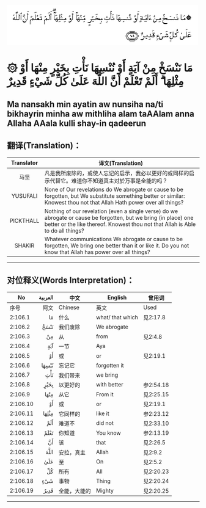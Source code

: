 ![002:106](images/002_106.gif)

#    ۞ مَا نَنْسَخْ مِنْ آيَةٍ أَوْ نُنْسِهَا نَأْتِ بِخَيْرٍ مِنْهَا أَوْ مِثْلِهَا ۗ أَلَمْ تَعْلَمْ أَنَّ اللَّهَ عَلَىٰ كُلِّ شَيْءٍ قَدِيرٌ

## Ma nansakh min ayatin aw nunsiha na/ti bikhayrin minha aw mithliha alam taAAlam anna Allaha AAala kulli shay-in qadeerun

## 翻译(Translation)：

| Translator | 译文(Translation)                                            |
| :--------: | ------------------------------------------------------------ |
|    马坚    | 凡是我所废除的，或使人忘记的启示，我必以更好的或同样的启示代替它。难道你不知道真主对於万事是全能的吗？ |
|  YUSUFALI  | None of Our revelations do We abrogate or cause to be forgotten, but We substitute something better or similar: Knowest thou not that Allah Hath power over all things? |
| PICKTHALL  | Nothing of our revelation (even a single verse) do we abrogate or cause be forgotten, but we bring (in place) one better or the like thereof. Knowest thou not that Allah is Able to do all things? |
|   SHAKIR   | Whatever communications We abrogate or cause to be forgotten, We bring one better than it or like it. Do you not know that Allah has power over all things? |

---

## 对位释义(Words Interpretation)：

| No       | العربية | 中文         | English          | 曾用词    |
| -------- | ------: | ------------ | ---------------- | --------- |
| 序号     |    阿文 | Chinese      | 英文             | Used      |
| 2:106.1  |      مَا | 什么         | what/ that which | 见2:17.8  |
| 2:106.2  |    نَنْسَخْ | 我们废除     | We abrogate      |           |
| 2:106.3  |      مِنْ | 从           | from             | 见2:4.8   |
| 2:106.4  |     آيَةٍ | 一节         | Aya              |           |
| 2:106.5  |      أَوْ | 或           | or               | 见2:19.1  |
| 2:106.6  |   نُنْسِهَا | 忘记它       | forgotten it     |           |
| 2:106.7  |     نَأْتِ | 我们带来     | we bring         |           |
| 2:106.8  |    بِخَيْرٍ | 以更好的     | with better      | 参2:54.18 |
| 2:106.9  |    مِنْهَا | 从它         | From it          | 见2:25.15 |
| 2:106.10 |      أَوْ | 或           | or               | 见2:19.1  |
| 2:106.11 |   مِثْلِهَا | 它同样的     | like it          | 参2:23.12 |
| 2:106.12 |     أَلَمْ | 难道不       | did not          | 见2:33.10 |
| 2:106.13 |    تَعْلَمْ | 你知道       | You know         | 参2:13.19 |
| 2:106.14 |      أَنَّ | 该           | that             | 见2:26.5  |
| 2:106.15 |    اللَّهَ | 安拉，真主   | Allah            | 见2:9.2   |
| 2:106.16 |     عَلَىٰ | 至           | On               | 见2:5.2   |
| 2:106.17 |      كُلِّ | 所有         | All              | 见2:20.23 |
| 2:106.18 |     شَيْءٍ | 事物         | Thing            | 见2:20.24 |
| 2:106.19 |    قَدِيرٌ | 全能，大能的 | Mighty           | 见2:20.25 |

---
